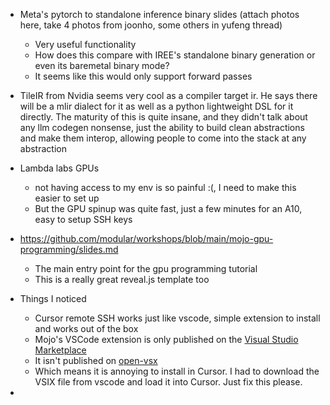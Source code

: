 - Meta's pytorch to standalone inference binary slides (attach photos here, take 4 photos from joonho, some others in yufeng thread)
  - Very useful functionality
  - How does this compare with IREE's standalone binary generation or even its baremetal binary mode?
  - It seems like this would only support forward passes

- TileIR from Nvidia seems very cool as a compiler target ir. He says there will be a mlir dialect for it as well as a python lightweight DSL for it directly. The maturity of this is quite insane, and they didn't talk about any llm codegen nonsense, just the ability to build clean abstractions and make them interop, allowing people to come into the stack at any abstraction

- Lambda labs GPUs
  - not having access to my env is so painful :(, I need to make this easier to set up
  - But the GPU spinup was quite fast, just a few minutes for an A10, easy to setup SSH keys

- https://github.com/modular/workshops/blob/main/mojo-gpu-programming/slides.md
  - The main entry point for the gpu programming tutorial
  - This is a really great reveal.js template too

- Things I noticed
  - Cursor remote SSH works just like vscode, simple extension to install and works out of the box
  - Mojo's VSCode extension is only published on the [Visual Studio Marketplace](https://marketplace.visualstudio.com/items?itemName=modular-mojotools.vscode-mojo)
  - It isn't published on [open-vsx](https://open-vsx.org/?search=mojo&sortBy=relevance&sortOrder=desc)
  - Which means it is annoying to install in Cursor. I had to download the VSIX file from vscode and load it into Cursor. Just fix this please.

-
